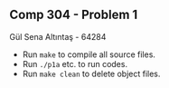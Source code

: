 ## Comp 304 - Problem 1
Gül Sena Altıntaş - 64284
- Run `make` to compile all source files. 
- Run `./p1a` etc. to run codes.
- Run `make clean` to delete object files.

